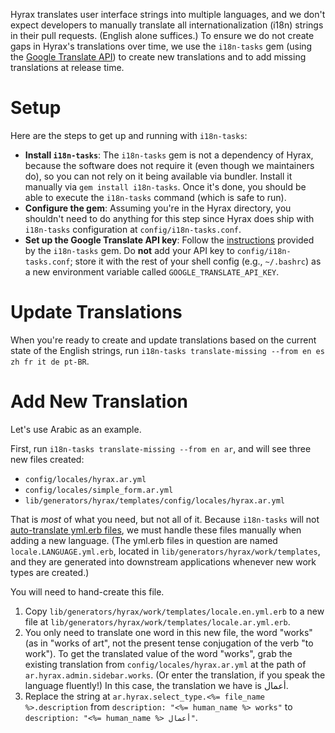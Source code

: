 Hyrax translates user interface strings into multiple languages, and we don't expect developers to manually translate all internationalization (i18n) strings in their pull requests. (English alone suffices.) To ensure we do not create gaps in Hyrax's translations over time, we use the `i18n-tasks` gem (using the [Google Translate API](https://cloud.google.com/translate/)) to create new translations and to add missing translations at release time.

# Setup

Here are the steps to get up and running with `i18n-tasks`:

* **Install `i18n-tasks`**: The `i18n-tasks` gem is not a dependency of Hyrax, because the software does not require it (even though we maintainers do), so you can not rely on it being available via bundler. Install it manually via `gem install i18n-tasks`. Once it's done, you should be able to execute the `i18n-tasks` command (which is safe to run).
* **Configure the gem**: Assuming you're in the Hyrax directory, you shouldn't need to do anything for this step since Hyrax does ship with `i18n-tasks` configuration at `config/i18n-tasks.conf`.
* **Set up the Google Translate API key**: Follow the [instructions](https://github.com/glebm/i18n-tasks#google-translate) provided by the `i18n-tasks` gem. Do **not** add your API key to `config/i18n-tasks.conf`; store it with the rest of your shell config (e.g., `~/.bashrc`) as a new environment variable called `GOOGLE_TRANSLATE_API_KEY`.

# Update Translations

When you're ready to create and update translations based on the current state of the English strings, run `i18n-tasks translate-missing --from en es zh fr it de pt-BR`.

# Add New Translation

Let's use Arabic as an example.

First, run `i18n-tasks translate-missing --from en ar`, and will see three new files created: 

* `config/locales/hyrax.ar.yml`
* `config/locales/simple_form.ar.yml`
* `lib/generators/hyrax/templates/config/locales/hyrax.ar.yml`

That is *most* of what you need, but not all of it. Because `i18n-tasks` will not [auto-translate yml.erb files](https://github.com/glebm/i18n-tasks/issues/253), we must handle these files manually when adding a new language. (The yml.erb files in question are named `locale.LANGUAGE.yml.erb`, located in `lib/generators/hyrax/work/templates`, and they are generated into downstream applications whenever new work types are created.)

You will need to hand-create this file. 

1. Copy `lib/generators/hyrax/work/templates/locale.en.yml.erb` to a new file at `lib/generators/hyrax/work/templates/locale.ar.yml.erb`.
2. You only need to translate one word in this new file, the word "works" (as in "works of art", not the present tense conjugation of the verb "to work"). To get the translated value of the word "works", grab the existing translation from `config/locales/hyrax.ar.yml` at the path of `ar.hyrax.admin.sidebar.works`. (Or enter the translation, if you speak the language fluently!) In this case, the translation we have is أعمال.
3. Replace the string at `ar.hyrax.select_type.<%= file_name %>.description` from `description: "<%= human_name %> works"` to `description: "<%= human_name %> أعمال"`. 
